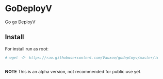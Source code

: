# GoDeployV

Go go DeployV

## Install

For install run as root:

```bash
# wget -O- https://raw.githubusercontent.com/Vauxoo/godeployv/master/installer.sh | sh
 
```

**NOTE** This is an alpha version, not recommended for public use yet.